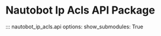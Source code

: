 # Nautobot Ip Acls API Package

::: nautobot_ip_acls.api
    options:
        show_submodules: True
